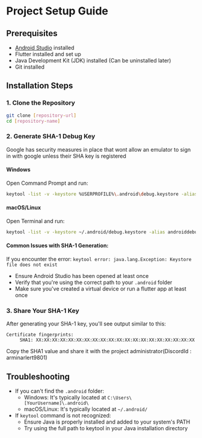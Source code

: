 
# Project Setup Guide

## Prerequisites
- [Android Studio](https://developer.android.com/studio) installed
- Flutter installed and set up
- Java Development Kit (JDK) installed (Can be uninstalled later)
- Git installed

## Installation Steps

### 1. Clone the Repository
```bash
git clone [repository-url]
cd [repository-name]
```


### 2. Generate SHA-1 Debug Key
Google has security measures in place that wont allow an emulator to sign in with google unless their SHA key is registered

#### Windows
Open Command Prompt and run:
```bash
keytool -list -v -keystore %USERPROFILE%\.android\debug.keystore -alias androiddebugkey -storepass android
```

#### macOS/Linux
Open Terminal and run:
```bash
keytool -list -v -keystore ~/.android/debug.keystore -alias androiddebugkey -storepass android
```

#### Common Issues with SHA-1 Generation:
If you encounter the error: `keytool error: java.lang.Exception: Keystore file does not exist`
- Ensure Android Studio has been opened at least once
- Verify that you're using the correct path to your `.android` folder
- Make sure you've created a virtual device or run a flutter app at least once

### 3. Share Your SHA-1 Key
After generating your SHA-1 key, you'll see output similar to this:
```
Certificate fingerprints:
     SHA1: XX:XX:XX:XX:XX:XX:XX:XX:XX:XX:XX:XX:XX:XX:XX:XX:XX:XX:XX:XX
```

Copy the SHA1 value and share it with the project administrator(DiscordId : arminarlert9801)
## Troubleshooting
- If you can't find the `.android` folder:
  - Windows: It's typically located at `C:\Users\[YourUsername]\.android\`
  - macOS/Linux: It's typically located at `~/.android/`
- If `keytool` command is not recognized:
  - Ensure Java is properly installed and added to your system's PATH
  - Try using the full path to keytool in your Java installation directory






 
